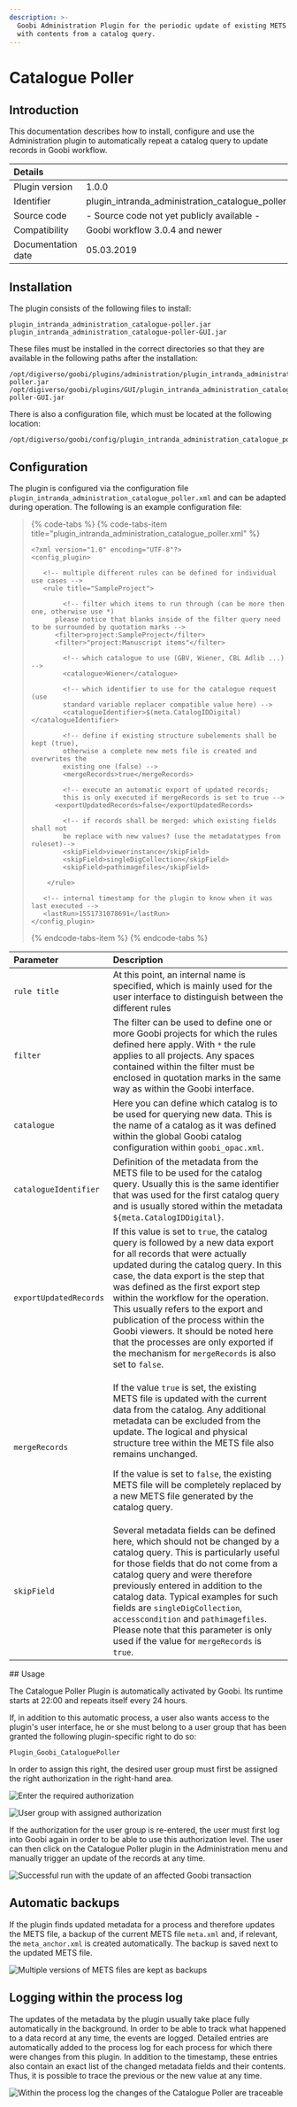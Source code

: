 ```yaml
---
description: >-
  Goobi Administration Plugin for the periodic update of existing METS files
  with contents from a catalog query.
---
```


# Catalogue Poller

## Introduction

This documentation describes how to install, configure and use the Administration plugin to automatically repeat a catalog query to update records in Goobi workflow.

| Details | ​ |
| :--- | :--- |
| Plugin version | 1.0.0 |
| Identifier | plugin\_intranda\_administration\_catalogue\_poller |
| Source code | - Source code not yet publicly available - |
| Compatibility | Goobi workflow 3.0.4 and newer |
| Documentation date | 05.03.2019 |

## Installation <a id="installation"></a>

The plugin consists of the following files to install:

```text
plugin_intranda_administration_catalogue-poller.jar
plugin_intranda_administration_catalogue-poller-GUI.jar
```

These files must be installed in the correct directories so that they are available in the following paths after the installation:

```text
/opt/digiverso/goobi/plugins/administration/plugin_intranda_administration_catalogue-poller.jar
/opt/digiverso/goobi/plugins/GUI/plugin_intranda_administration_catalogue-poller-GUI.jar
```

There is also a configuration file, which must be located at the following location:

```text
/opt/digiverso/goobi/config/plugin_intranda_administration_catalogue_poller.xml
```

## Configuration <a id="konfiguration"></a>

The plugin is configured via the configuration file `plugin_intranda_administration_catalogue_poller.xml` and can be adapted during operation. The following is an example configuration file:

> {% code-tabs %}
> {% code-tabs-item title="plugin\_intranda\_administration\_catalogue\_poller.xml" %}
> ```markup
> <?xml version="1.0" encoding="UTF-8"?>
> <config_plugin>
>    
>    <!-- multiple different rules can be defined for individual use cases -->
>    <rule title="SampleProject">
>         
>         <!-- filter which items to run through (can be more then one, otherwise use *)
> 		please notice that blanks inside of the filter query need to be surrounded by quotation marks -->
> 		<filter>project:SampleProject</filter>
> 		<filter>"project:Manuscript items"</filter>
>         
>         <!-- which catalogue to use (GBV, Wiener, CBL Adlib ...) -->
>         <catalogue>Wiener</catalogue>
>         
>         <!-- which identifier to use for the catalogue request (use 
>         standard variable replacer compatible value here) -->
>         <catalogueIdentifier>$(meta.CatalogIDDigital)</catalogueIdentifier>
>         
>         <!-- define if existing structure subelements shall be kept (true), 
>         otherwise a complete new mets file is created and overwrites the 
>         existing one (false) -->
>         <mergeRecords>true</mergeRecords>
>         
>         <!-- execute an automatic export of updated records; 
>         this is only executed if mergeRecords is set to true -->
> 		<exportUpdatedRecords>false</exportUpdatedRecords>
>         
>         <!-- if records shall be merged: which existing fields shall not 
>         be replace with new values? (use the metadatatypes from ruleset)-->
>         <skipField>viewerinstance</skipField>
>         <skipField>singleDigCollection</skipField>    
>         <skipField>pathimagefiles</skipField> 
>         
>     </rule>
>    
>    <!-- internal timestamp for the plugin to know when it was last executed -->
>    <lastRun>1551731078691</lastRun>
> </config_plugin>
> ```
> {% endcode-tabs-item %}
> {% endcode-tabs %}

<table>
  <thead>
    <tr>
      <th style="text-align:left">Parameter</th>
      <th style="text-align:left">Description</th>
    </tr>
  </thead>
  <tbody>
    <tr>
      <td style="text-align:left"><code>rule title</code>
      </td>
      <td style="text-align:left">At this point, an internal name is specified, which is mainly used for
        the user interface to distinguish between the different rules</td>
    </tr>
    <tr>
      <td style="text-align:left"><code>filter</code>
      </td>
      <td style="text-align:left">The filter can be used to define one or more Goobi projects for which
        the rules defined here apply. With <code>*</code> the rule applies to all
        projects. Any spaces contained within the filter must be enclosed in quotation
        marks in the same way as within the Goobi interface.</td>
    </tr>
    <tr>
      <td style="text-align:left"><code>catalogue</code>
      </td>
      <td style="text-align:left">Here you can define which catalog is to be used for querying new data.
        This is the name of a catalog as it was defined within the global Goobi
        catalog configuration within <code>goobi_opac.xml</code>.</td>
    </tr>
    <tr>
      <td style="text-align:left"><code>catalogueIdentifier</code>
      </td>
      <td style="text-align:left">Definition of the metadata from the METS file to be used for the catalog
        query. Usually this is the same identifier that was used for the first
        catalog query and is usually stored within the metadata <code>${meta.CatalogIDDigital}</code>.</td>
    </tr>
    <tr>
      <td style="text-align:left"><code>exportUpdatedRecords</code>
      </td>
      <td style="text-align:left">If this value is set to <code>true</code>, the catalog query is followed
        by a new data export for all records that were actually updated during
        the catalog query. In this case, the data export is the step that was defined
        as the first export step within the workflow for the operation. This usually
        refers to the export and publication of the process within the Goobi viewers.
        It should be noted here that the processes are only exported if the mechanism
        for <code>mergeRecords</code> is also set to <code>false</code>.</td>
    </tr>
    <tr>
      <td style="text-align:left"><code>mergeRecords</code>
      </td>
      <td style="text-align:left">
        <p>If the value <code>true</code> is set, the existing METS file is updated
          with the current data from the catalog. Any additional metadata can be
          excluded from the update. The logical and physical structure tree within
          the METS file also remains unchanged.</p>
        <p>If the value is set to <code>false</code>, the existing METS file will
          be completely replaced by a new METS file generated by the catalog query.</p>
      </td>
    </tr>
    <tr>
      <td style="text-align:left"><code>skipField</code>
      </td>
      <td style="text-align:left">Several metadata fields can be defined here, which should not be changed
        by a catalog query. This is particularly useful for those fields that do
        not come from a catalog query and were therefore previously entered in
        addition to the catalog data. Typical examples for such fields are <code>singleDigCollection</code>, <code>accesscondition</code> and <code>pathimagefiles</code>.
        Please note that this parameter is only used if the value for <code>mergeRecords</code> is <code>true</code>.</td>
    </tr>
  </tbody>
</table>## Usage

The Catalogue Poller Plugin is automatically activated by Goobi. Its runtime starts at 22:00 and repeats itself every 24 hours.

If, in addition to this automatic process, a user also wants access to the plugin's user interface, he or she must belong to a user group that has been granted the following plugin-specific right to do so:

```text
Plugin_Goobi_CataloguePoller 
```

In order to assign this right, the desired user group must first be assigned the right authorization in the right-hand area.

![Enter the required authorization](https://blobscdn.gitbook.com/v0/b/gitbook-28427.appspot.com/o/assets%2F-LZ4vYcdbp6Dw7s7NKy0%2F-L_9Z1sxO7Fgg4z8TBZQ%2F-L_9c4R09Q6HdfAS3ft-%2Fcatalogue_poller_01.png?alt=media&token=2fbca660-dca4-4f3a-b21e-6eb62adced0f)

![User group with assigned authorization](https://blobscdn.gitbook.com/v0/b/gitbook-28427.appspot.com/o/assets%2F-LZ4vYcdbp6Dw7s7NKy0%2F-L_9Z1sxO7Fgg4z8TBZQ%2F-L_9c4QxF68xOhKMbEco%2Fcatalogue_poller_02.png?alt=media&token=9faa07d0-c71c-43de-b0f1-0247cf0597b7)

If the authorization for the user group is re-entered, the user must first log into Goobi again in order to be able to use this authorization level. The user can then click on the Catalogue Poller plugin in the Administration menu and manually trigger an update of the records at any time.

![Successful run with the update of an affected Goobi transaction](https://blobscdn.gitbook.com/v0/b/gitbook-28427.appspot.com/o/assets%2F-LZ4vYcdbp6Dw7s7NKy0%2F-L_9Z1sxO7Fgg4z8TBZQ%2F-L_9c4R2keipjfUCICJD%2Fcatalogue_poller_03.png?alt=media&token=a81a9a15-e11d-41e1-ab53-027a09a35796)

## Automatic backups

If the plugin finds updated metadata for a process and therefore updates the METS file, a backup of the current METS file `meta.xml` and, if relevant, the `meta_anchor.xml` is created automatically. The backup is saved next to the updated METS file.

![Multiple versions of METS files are kept as backups](https://blobscdn.gitbook.com/v0/b/gitbook-28427.appspot.com/o/assets%2F-LZ4vYcdbp6Dw7s7NKy0%2F-L_EqtM7dAC-gMDktGKg%2F-L_EsSABauq2kgEpsg5W%2Fcatalogue_poller_04.png?alt=media&token=0fd37d89-3c21-4866-bc5a-e9c1cd3f45e7)

## Logging within the process log

The updates of the metadata by the plugin usually take place fully automatically in the background. In order to be able to track what happened to a data record at any time, the events are logged. Detailed entries are automatically added to the process log for each process for which there were changes from this plugin. In addition to the timestamp, these entries also contain an exact list of the changed metadata fields and their contents. Thus, it is possible to trace the previous or the new value at any time.

![Within the process log the changes of the Catalogue Poller are traceable](https://blobscdn.gitbook.com/v0/b/gitbook-28427.appspot.com/o/assets%2F-LZ4vYcdbp6Dw7s7NKy0%2F-L_EqtM7dAC-gMDktGKg%2F-L_EsUQIB9e-ktMRQ3Nf%2Fcatalogue_poller_05.png?alt=media&token=ebefc340-2367-40d1-8c5d-63cc7d2716fa)

